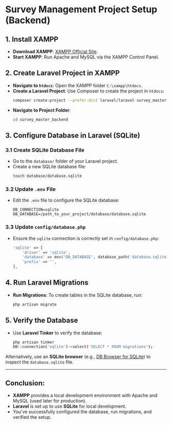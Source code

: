 
# Survey Management Project Setup (Backend)

## 1. Install XAMPP
- **Download XAMPP**: [XAMPP Official Site](https://www.apachefriends.org/index.html).
- **Start XAMPP**: Run Apache and MySQL via the XAMPP Control Panel.

## 2. Create Laravel Project in XAMPP
- **Navigate to `htdocs`**: Open the XAMPP folder `C:\xampp\htdocs`.
- **Create a Laravel Project**: Use Composer to create the project in `htdocs`:
  ```bash
  composer create-project --prefer-dist laravel/laravel survey_master_backend
  ```
- **Navigate to Project Folder**:
  ```bash
  cd survey_master_backend
  ```

## 3. Configure Database in Laravel (SQLite)

### 3.1 Create SQLite Database File
- Go to the `database/` folder of your Laravel project.
- Create a new SQLite database file:
  ```bash
  touch database/database.sqlite
  ```

### 3.2 Update `.env` File
- Edit the `.env` file to configure the SQLite database:
  ```env
  DB_CONNECTION=sqlite
  DB_DATABASE=/path_to_your_project/database/database.sqlite
  ```

### 3.3 Update `config/database.php`
- Ensure the `sqlite` connection is correctly set in `config/database.php`:
  ```php
  'sqlite' => [
      'driver' => 'sqlite',
      'database' => env('DB_DATABASE', database_path('database.sqlite')),
      'prefix' => '',
  ],
  ```

## 4. Run Laravel Migrations
- **Run Migrations**: To create tables in the SQLite database, run:
  ```bash
  php artisan migrate
  ```

## 5. Verify the Database
- Use **Laravel Tinker** to verify the database:
  ```bash
  php artisan tinker
  DB::connection('sqlite')->select('SELECT * FROM migrations');
  ```

Alternatively, use an **SQLite browser** (e.g., [DB Browser for SQLite](https://sqlitebrowser.org/)) to inspect the `database.sqlite` file.

---

## Conclusion:
- **XAMPP** provides a local development environment with Apache and MySQL (used later for production).
- **Laravel** is set up to use **SQLite** for local development.
- You’ve successfully configured the database, run migrations, and verified the setup.
